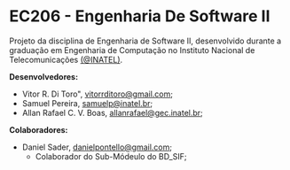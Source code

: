 # EC206 - Engenharia De Software II 

Projeto da disciplina de Engenharia de Software II, desenvolvido durante a graduação em Engenharia de Computação no Instituto Nacional de Telecomunicações [(@INATEL)](https://www.inatel.br "Inatel's Homepage"). 

**Desenvolvedores:** 
- Vitor R. Di Toro", vitorrditoro@gmail.com; 
- Samuel Pereira, samuelp@inatel.br; 
- Allan Rafael C. V. Boas, allanrafael@gec.inatel.br; 

**Colaboradores:** 
- Daniel Sader, danielpontello@gmail.com;
    - Colaborador do  Sub-Módeulo do BD_SIF;
